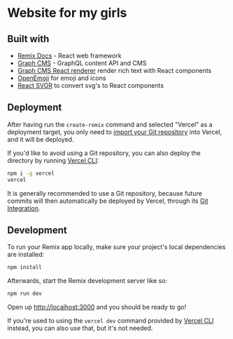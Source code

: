 # Website for my girls

## Built with

- [Remix Docs](https://remix.run/docs) - React web framework
- [Graph CMS](https://graphcms.com/docs) - GraphQL content API and CMS
- [Graph CMS React renderer](https://graphcms.com/blog/graphcms-react-rich-text-renderer) render rich text with React components
- [OpenEmoji](https://openmoji.org/) for emoji and icons
- [React SVGR](https://react-svgr.com/) to convert svg's to React components

## Deployment

After having run the `create-remix` command and selected "Vercel" as a deployment target, you only need to [import your Git repository](https://vercel.com/new) into Vercel, and it will be deployed.

If you'd like to avoid using a Git repository, you can also deploy the directory by running [Vercel CLI](https://vercel.com/cli):

```sh
npm i -g vercel
vercel
```

It is generally recommended to use a Git repository, because future commits will then automatically be deployed by Vercel, through its [Git Integration](https://vercel.com/docs/concepts/git).

## Development

To run your Remix app locally, make sure your project's local dependencies are installed:

```sh
npm install
```

Afterwards, start the Remix development server like so:

```sh
npm run dev
```

Open up [http://localhost:3000](http://localhost:3000) and you should be ready to go!

If you're used to using the `vercel dev` command provided by [Vercel CLI](https://vercel.com/cli) instead, you can also use that, but it's not needed.
